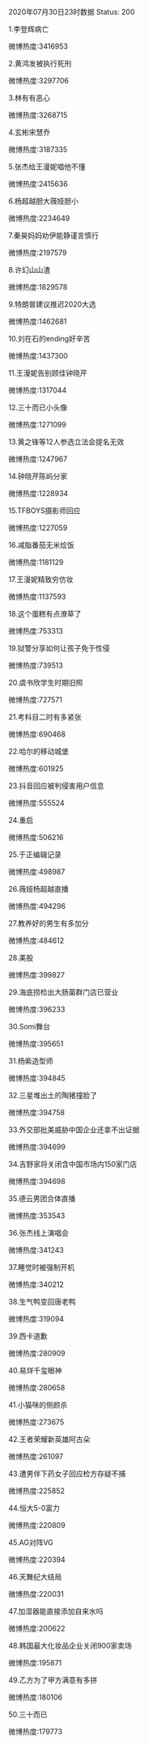 2020年07月30日23时数据
Status: 200

1.李登辉病亡

微博热度:3416953

2.黄鸿发被执行死刑

微博热度:3297706

3.林有有恶心

微博热度:3268715

4.玄彬宋慧乔

微博热度:3187335

5.张杰给王漫妮唱他不懂

微博热度:2415636

6.杨超越胆大薇娅胆小

微博热度:2234649

7.秦昊妈妈劝伊能静谨言慎行

微博热度:2197579

8.许幻山山渣

微博热度:1829578

9.特朗普建议推迟2020大选

微博热度:1462681

10.刘在石的ending好辛苦

微博热度:1437300

11.王漫妮告别顾佳钟晓芹

微博热度:1317044

12.三十而已小头像

微博热度:1271099

13.黄之锋等12人参选立法会提名无效

微博热度:1247967

14.钟晓芹陈屿分家

微博热度:1228934

15.TFBOYS摄影师回应

微博热度:1227059

16.减脂番茄无米烩饭

微博热度:1181129

17.王漫妮精致穷仿妆

微博热度:1137593

18.这个蛋糕有点潦草了

微博热度:753313

19.狱警分享如何让孩子免于性侵

微博热度:739513

20.虞书欣学生时期旧照

微博热度:727571

21.考科目二时有多紧张

微博热度:690468

22.哈尔的移动城堡

微博热度:601925

23.抖音回应被判侵害用户信息

微博热度:555524

24.重启

微博热度:506216

25.于正编辑记录

微博热度:498987

26.薇娅杨超越直播

微博热度:494296

27.教养好的男生有多加分

微博热度:484612

28.美股

微博热度:399827

29.海底捞检出大肠菌群门店已营业

微博热度:396233

30.Somi舞台

微博热度:395651

31.杨紫造型师

微博热度:394845

32.三星堆出土的陶猪撞脸了

微博热度:394758

33.外交部批美威胁中国企业还拿不出证据

微博热度:394699

34.吉野家将关闭含中国市场内150家门店

微博热度:394698

35.德云男团合体直播

微博热度:353543

36.张杰线上演唱会

微博热度:341243

37.睡觉时被强制开机

微博热度:340212

38.生气鸭变回唐老鸭

微博热度:319094

39.西卡道歉

微博热度:280909

40.易烊千玺眼神

微博热度:280658

41.小猫咪的侧颜杀

微博热度:273675

42.王者荣耀新英雄阿古朵

微博热度:261097

43.遭男伴下药女子回应检方存疑不捕

微博热度:225852

44.恒大5-0富力

微博热度:220809

45.AG对阵VG

微博热度:220394

46.天舞纪大结局

微博热度:220031

47.加湿器能直接添加自来水吗

微博热度:200622

48.韩国最大化妆品企业关闭900家卖场

微博热度:195871

49.乙方为了甲方满意有多拼

微博热度:180106

50.三十而已

微博热度:179773

